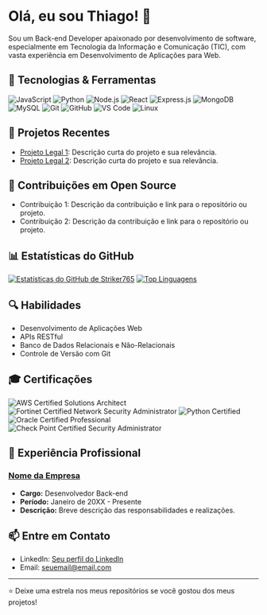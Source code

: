 # Olá, eu sou Thiago! 👋

Sou um Back-end Developer apaixonado por desenvolvimento de software, especialmente em Tecnologia da Informação e Comunicação (TIC), com vasta experiência em Desenvolvimento de Aplicações para Web.

## 🔧 Tecnologias & Ferramentas

![JavaScript](https://img.shields.io/badge/-JavaScript-F7DF1E?style=flat-square&logo=javascript&logoColor=black)
![Python](https://img.shields.io/badge/-Python-3776AB?style=flat-square&logo=python&logoColor=white)
![Node.js](https://img.shields.io/badge/-Node.js-339933?style=flat-square&logo=node.js&logoColor=white)
![React](https://img.shields.io/badge/-React-61DAFB?style=flat-square&logo=react&logoColor=white)
![Express.js](https://img.shields.io/badge/-Express.js-000000?style=flat-square&logo=express&logoColor=white)
![MongoDB](https://img.shields.io/badge/-MongoDB-47A248?style=flat-square&logo=mongodb&logoColor=white)
![MySQL](https://img.shields.io/badge/-MySQL-4479A1?style=flat-square&logo=mysql&logoColor=white)
![Git](https://img.shields.io/badge/-Git-F05032?style=flat-square&logo=git&logoColor=white)
![GitHub](https://img.shields.io/badge/-GitHub-181717?style=flat-square&logo=github&logoColor=white)
![VS Code](https://img.shields.io/badge/-VS%20Code-007ACC?style=flat-square&logo=visual-studio-code&logoColor=white)
![Linux](https://img.shields.io/badge/-Linux-FCC624?style=flat-square&logo=linux&logoColor=black)

## 🚀 Projetos Recentes

- [Projeto Legal 1](https://github.com/striker765/projeto-legal-1): Descrição curta do projeto e sua relevância.
- [Projeto Legal 2](https://github.com/striker765/projeto-legal-2): Descrição curta do projeto e sua relevância.

## 🌱 Contribuições em Open Source

- Contribuição 1: Descrição da contribuição e link para o repositório ou projeto.
- Contribuição 2: Descrição da contribuição e link para o repositório ou projeto.

## 📊 Estatísticas do GitHub

[![Estatísticas do GitHub de Striker765](https://github-readme-stats.vercel.app/api?username=striker765&show_icons=true&theme=algolia)](https://github.com/striker765)
[![Top Linguagens](https://github-readme-stats.vercel.app/api/top-langs/?username=striker765&layout=compact&theme=algolia)](https://github.com/striker765)

## 🔍 Habilidades

- Desenvolvimento de Aplicações Web
- APIs RESTful
- Banco de Dados Relacionais e Não-Relacionais
- Controle de Versão com Git

## 🎓 Certificações

![AWS Certified Solutions Architect](https://img.shields.io/badge/AWS-Certified_Solutions_Architect-yellow?style=flat-square&logo=amazon-aws&logoColor=white)
![Fortinet Certified Network Security Administrator](https://img.shields.io/badge/Fortinet-Certified_Network_Security_Administrator-red?style=flat-square&logo=fortinet&logoColor=white)
![Python Certified](https://img.shields.io/badge/Python-Certified-blue?style=flat-square&logo=python&logoColor=white)
![Oracle Certified Professional](https://img.shields.io/badge/Oracle-Certified_Professional-orange?style=flat-square&logo=oracle&logoColor=white)
![Check Point Certified Security Administrator](https://img.shields.io/badge/Check_Point-Certified_Security_Administrator-blueviolet?style=flat-square&logo=check-point&logoColor=white)

## 📜 Experiência Profissional

### [Nome da Empresa](https://www.linkedin.com/)

- **Cargo:** Desenvolvedor Back-end
- **Período:** Janeiro de 20XX - Presente   
- **Descrição:** Breve descrição das responsabilidades e realizações.

## 📫 Entre em Contato

- LinkedIn: [Seu perfil do LinkedIn](https://www.linkedin.com/)
- Email: seuemail@email.com

---

⭐️ Deixe uma estrela nos meus repositórios se você gostou dos meus projetos!
